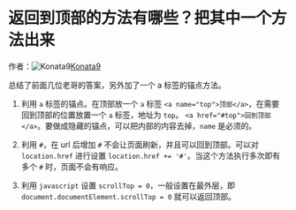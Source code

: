 # 返回到顶部的方法有哪些？把其中一个方法出来

作者：![Konata9](https://avatars.githubusercontent.com/u/7352511?s=80&u=69e7e9fa8d3ec0f0c989038b958e673e0d660e37&v=4)[Konata9](https://github/Konata9)

总结了前面几位老哥的答案，另外加了一个 a 标签的锚点方法。

  1. 利用 `a` 标签的锚点。在顶部放一个 `a` 标签 `<a name="top">顶部</a>`，在需要回到顶部的位置放置一个 `a` 标签，地址为 `top`。 `<a href="#top">回到顶部</a>`。要做成隐藏的锚点，可以把内部的内容去掉，`name` 是必须的。

  2. 利用 `#`，在 url 后增加 `#` 不会让页面刷新，并且可以回到顶部。可以对 `location.href` 进行设置 `location.href += '#'`。当这个方法执行多次即有多个 `#` 时，页面不会有响应。

  3. 利用 `javascript` 设置 `scrollTop = 0`，一般设置在最外层，即 `document.documentElement.scrollTop = 0` 就可以返回顶部。



